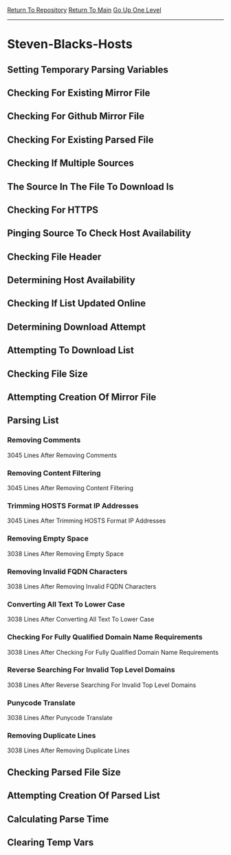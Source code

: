 [Return To Repository](https://github.com/bast69/piholeparser/)
[Return To Main](https://github.com/bast69/piholeparser/blob/master/RecentRunLogs/Mainlog.md)
[Go Up One Level](https://github.com/bast69/piholeparser/blob/master/RecentRunLogs/TopLevelScripts/30-Processing-External-Blacklists.md)
____________________________________
# Steven-Blacks-Hosts
## Setting Temporary Parsing Variables
## Checking For Existing Mirror File
## Checking For Github Mirror File
## Checking For Existing Parsed File
## Checking If Multiple Sources
## The Source In The File To Download Is
## Checking For HTTPS
## Pinging Source To Check Host Availability
## Checking File Header
## Determining Host Availability
## Checking If List Updated Online
## Determining Download Attempt
## Attempting To Download List
## Checking File Size
## Attempting Creation Of Mirror File
## Parsing List
### Removing Comments
3045 Lines After Removing Comments
### Removing Content Filtering
3045 Lines After Removing Content Filtering
### Trimming HOSTS Format IP Addresses
3045 Lines After Trimming HOSTS Format IP Addresses
### Removing Empty Space
3038 Lines After Removing Empty Space
### Removing Invalid FQDN Characters
3038 Lines After Removing Invalid FQDN Characters
### Converting All Text To Lower Case
3038 Lines After Converting All Text To Lower Case
### Checking For Fully Qualified Domain Name Requirements
3038 Lines After Checking For Fully Qualified Domain Name Requirements
### Reverse Searching For Invalid Top Level Domains
3038 Lines After Reverse Searching For Invalid Top Level Domains
### Punycode Translate
3038 Lines After Punycode Translate
### Removing Duplicate Lines
3038 Lines After Removing Duplicate Lines
## Checking Parsed File Size
## Attempting Creation Of Parsed List
## Calculating Parse Time
## Clearing Temp Vars
